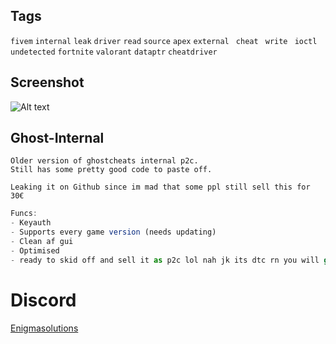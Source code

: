## Tags
```fivem```
```internal```
```leak```
```driver```
```read```
```source```
```apex```
```external ```
```cheat ```
```write ```
```ioctl ```
```undetected```
```fortnite```
```valorant```
```dataptr```
```cheatdriver```

## Screenshot

![Alt text](images/image.png)


## Ghost-Internal
```
Older version of ghostcheats internal p2c.
Still has some pretty good code to paste off.

Leaking it on Github since im mad that some ppl still sell this for 30€
```

```js
Funcs:
- Keyauth
- Supports every game version (needs updating)
- Clean af gui
- Optimised
- ready to skid off and sell it as p2c lol nah jk its dtc rn you will get delaybanned after like 24h you gotta swap some stuff :))
```

# Discord 

[Enigmasolutions](https://discord.gg/V6uAKyu4KP)
